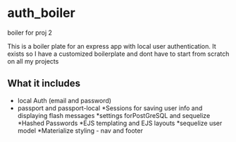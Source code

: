 # auth_boiler
boiler for proj 2 


This is a boiler plate for an express app with local user authentication. It exists so I have a customized boilerplate and dont have to start from scratch on all my projects 

## What it includes 

* local Auth (email and password)
* passport and passport-local
*Sessions for saving user info and displaying flash messages 
*settings forPostGreSQL and sequelize
*Hashed Passwords 
*EJS templating and EJS layouts
*sequelize user model
*Materialize styling - nav and footer 
